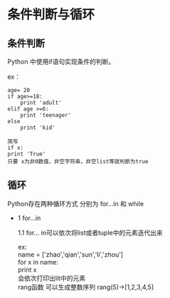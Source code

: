 # 条件判断与循环

## 条件判断
  Python 中使用if语句实现条件的判断。
  
  ex：
  
    age= 20
    if age>=18:
        print 'adult'
    elif age >=6:
        print 'teenager'
    else
        print 'kid'
        
    简写    
    if x:
    print 'True'
    只要 x为非0数值，非空字符串，非空list等就判断为true
    
## 循环
  Python存在两种循环方式 分别为 for...in 和 while
  
  * 1 for...in
	
      1.1 for... in可以依次将list或者tuple中的元素迭代出来
			
      ex:  
        name = ['zhao','qian','sun','li','zhou']  
        for x in name:  
          print x  
        会依次打印出lit中的元素  
		rang函数 可以生成整数序列 rang(5)->[1,2,3,4,5]
			
